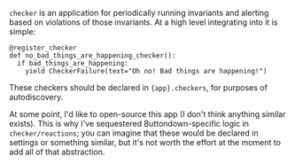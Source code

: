 `checker` is an application for periodically running invariants
and alerting based on violations of those invariants. At a high level
integrating into it is simple:

```
@register_checker
def no_bad_things_are_happening_checker():
  if bad_things_are_happening:
    yield CheckerFailure(text="Oh no! Bad things are happening!")
```

These checkers should be declared in `{app}.checkers`, for purposes
of autodiscovery.

At some point, I'd like to open-source this app (I don't think anything similar exists). This is why I've sequestered Buttondown-specific logic
in `checker/reactions`; you can imagine that these would be declared in settings or something similar,
but it's not worth the effort at the moment to add all of that abstraction.
